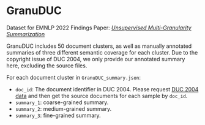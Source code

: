 # GranuDUC
Dataset for EMNLP 2022 Findings Paper: *[Unsupervised Multi-Granularity Summarization](https://arxiv.org/abs/2201.12502)*

GranuDUC includes 50 document clusters, as well as manually annotated summaries of three different semantic coverage for each cluster. Due to the copyright issue of DUC 2004, we only provide our annotated summary here, excluding the source files.

For each document cluster in ```GranuDUC_summary.json```:

* ```doc_id```: The document identifier in DUC 2004. Please request [DUC 2004 data](https://duc.nist.gov/duc2004/) and then get the source documents for each sample by ```doc_id```.
* ```summary_1```: coarse-grained summary.
* ```summary_2```: medium-grained summary.
* ```summary_3```: fine-grained summary.
